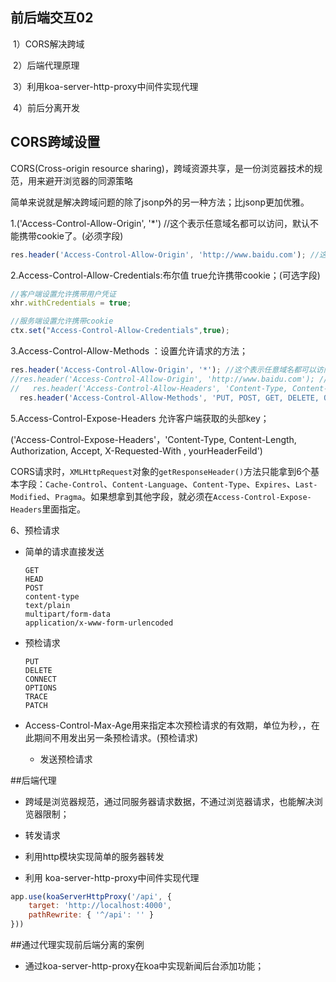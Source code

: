 ## 前后端交互02





​	1）CORS解决跨域

​	2）后端代理原理

​	3）利用koa-server-http-proxy中间件实现代理

​	4）前后分离开发


## CORS跨域设置

CORS(Cross-origin resource sharing)，跨域资源共享，是一份浏览器技术的规范，用来避开浏览器的同源策略

简单来说就是解决跨域问题的除了jsonp外的另一种方法；比jsonp更加优雅。



1.('Access-Control-Allow-Origin', '*')  //这个表示任意域名都可以访问，默认不能携带cookie了。(必须字段)

```js
res.header('Access-Control-Allow-Origin', 'http://www.baidu.com'); //这样写，只有www.baidu.com 可以访问。
```



2.Access-Control-Allow-Credentials:布尔值  true允许携带cookie；(可选字段)

```js
//客户端设置允许携带用户凭证
xhr.withCredentials = true;

//服务端设置允许携带cookie
ctx.set("Access-Control-Allow-Credentials",true);
```



3.Access-Control-Allow-Methods ：设置允许请求的方法；

```js
res.header('Access-Control-Allow-Origin', '*'); //这个表示任意域名都可以访问，这样写不能携带cookie了。
//res.header('Access-Control-Allow-Origin', 'http://www.baidu.com'); //这样写，只有www.baidu.com 可以访问。
//   res.header('Access-Control-Allow-Headers', 'Content-Type, Content-Length, Authorization, Accept, X-Requested-With , yourHeaderFeild');
  res.header('Access-Control-Allow-Methods', 'PUT, POST, GET, DELETE, OPTIONS');//设置方法
```



5.Access-Control-Expose-Headers 允许客户端获取的头部key；

 ('Access-Control-Expose-Headers'，'Content-Type, Content-Length, Authorization, Accept, X-Requested-With , yourHeaderFeild')

CORS请求时，`XMLHttpRequest`对象的`getResponseHeader()`方法只能拿到6个基本字段：`Cache-Control`、`Content-Language`、`Content-Type`、`Expires`、`Last-Modified`、`Pragma`。如果想拿到其他字段，就必须在`Access-Control-Expose-Headers`里面指定。





6、预检请求

- 简单的请求直接发送

  ```
  GET
  HEAD
  POST
  content-type
  text/plain
  multipart/form-data
  application/x-www-form-urlencoded
  ```
  

  
- 预检请求

  ```
  PUT
  DELETE
  CONNECT
  OPTIONS
  TRACE
  PATCH
  ```

- Access-Control-Max-Age用来指定本次预检请求的有效期，单位为秒，，在此期间不用发出另一条预检请求。(预检请求)

  - 发送预检请求

  

##后端代理

- 跨域是浏览器规范，通过同服务器请求数据，不通过浏览器请求，也能解决浏览器限制；
- 转发请求
- 利用http模块实现简单的服务器转发

- 利用 koa-server-http-proxy中间件实现代理

```js
app.use(koaServerHttpProxy('/api', {
    target: 'http://localhost:4000',
    pathRewrite: { '^/api': '' }
}))
```





##通过代理实现前后端分离的案例

- 通过koa-server-http-proxy在koa中实现新闻后台添加功能；


